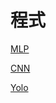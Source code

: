 # 程式

[MLP](https://colab.research.google.com/drive/1Dv9kiuyH0ARXcQ3md0aavl31Y7AK2h1H?usp=sharing)

[CNN](https://colab.research.google.com/drive/10ef2M5pF-FTX9XAYcIILs6oAjonUB55a?usp=sharing)

[Yolo](https://colab.research.google.com/drive/1Kg7KQWS2vb7y1a2pjDxLdfdreBPoPGoq?usp=sharing)
